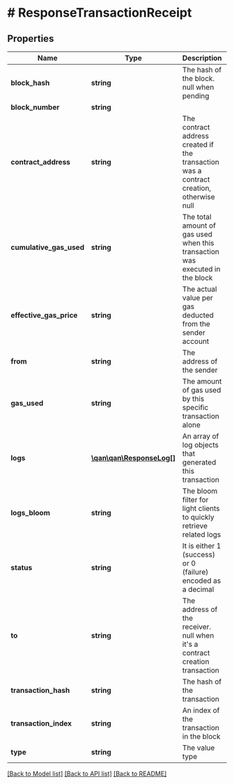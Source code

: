 # # ResponseTransactionReceipt

## Properties

Name | Type | Description | Notes
------------ | ------------- | ------------- | -------------
**block_hash** | **string** | The hash of the block. null when pending | [optional]
**block_number** | **string** |  | [optional]
**contract_address** | **string** | The contract address created if the transaction was a contract creation, otherwise null | [optional]
**cumulative_gas_used** | **string** | The total amount of gas used when this transaction was executed in the block | [optional]
**effective_gas_price** | **string** | The actual value per gas deducted from the sender account | [optional]
**from** | **string** | The address of the sender | [optional]
**gas_used** | **string** | The amount of gas used by this specific transaction alone | [optional]
**logs** | [**\qan\qan\ResponseLog[]**](ResponseLog.md) | An array of log objects that generated this transaction | [optional]
**logs_bloom** | **string** | The bloom filter for light clients to quickly retrieve related logs | [optional]
**status** | **string** | It is either 1 (success) or 0 (failure) encoded as a decimal | [optional]
**to** | **string** | The address of the receiver. null when it&#39;s a contract creation transaction | [optional]
**transaction_hash** | **string** | The hash of the transaction | [optional]
**transaction_index** | **string** | An index of the transaction in the block | [optional]
**type** | **string** | The value type | [optional]

[[Back to Model list]](../../README.md#models) [[Back to API list]](../../README.md#endpoints) [[Back to README]](../../README.md)
